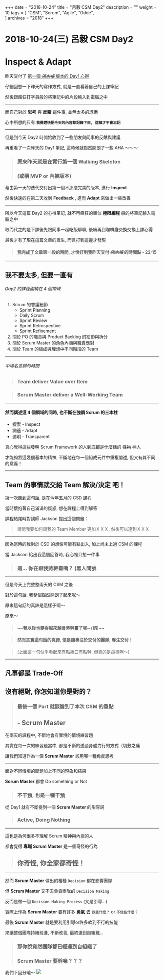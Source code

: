 +++
date = "2018-10-24"
title = "呂毅 CSM Day2"
description = ""
weight = 10
tags = [
    "CSM",
    "Scrum",
    "Agile",
    "Odde",    
]
archives = "2018"
+++
# 2018-10-24(三) 呂毅 CSM Day2

# Inspect & Adapt
昨天交付了 [第一個 ~~*流水帳*~~ 版本的 Day1 心得](https://x790116.github.io/2018/csm_day2/)

仔細回想一下昨天的寫作方式, 就是一直看著自己的上課筆記

然後跟瘋狂打字員般的將筆記中的片段輸入到電腦之中

---
而自己對於 **思考** 與 **反饋** 這件事, 並無太多的琢磨

心中所想的只有 **`我要趕快把今天的內容都記錄下來, 這樣才不會忘記`**

---

但是到今天 Day2 時開始收到了一些朋友與同事的反饋與建議

再重看了一次昨天的 Day1 筆記, 這時候就豁然開朗了一些 AHA ～～～ 

> ### 原來昨天就是在實行第一個 Walking Skeleton 
> ### (或稱 MVP or 內褲版本)

藉由第一天的迭代交付出第一個不那麼完美的版本, 進行 **Inspect**

然後快速的在第二天收到 **Feedback** , 進而 **Adapt** 來做出一些改善

---

所以今天這篇 Day2 的心得筆記, 就不再瘋狂的類似 **極限編程** 般的將筆記輸入電腦之中

取而代之的是下課後先跟同事一起吃飯聊聊, 後續再到咖啡廳交換交換上課心得


最後才有了現在這篇文章的誕生, 而且打到這邊才發現

> #### 我完成了文章第一段的時間, 才恰好到我昨天交付 ~~*流水帳*~~ 的時間點 - 22:15

---
## 我不要太多, 但要一直有

###### Day2 的課程圍繞在 4 個領域

1. Scrum 的會議細節 
   * Sprint Planning
   * Daily Scrum
   * Sprint Review 
   * Sprint Retrospective
   * Sprint Refinement
2. 關於 PO 的職責與 Product Backlog 的細節與拆分
3. 關於 Scrum Master 的角色內涵與職責應對
4. 關於 Team 的組成與理想中不同階段的 Team

---
###### 中場名言錦句時間
> ### **Team** deliver Value over Item

> ### **Scrum Master** deliver a Well-Working Team

---
#### 然而講述這 4 個領域的同時, 也不斷在強調 Scrum 的三本柱
* 探索 - Inspect
* 調適 - Adapt
* 透明 - Transparent

真心覺得這些發明 Scrum Framework 的人到底都是什麼樣的 ~~怪物~~ 神人

才能夠將這幾個基本的精神, 不斷地在每一個組成元件中重複闡述, 但又有其不同的意義！

---
## Team 的事情就交給 Team 解決/決定 吧！
第一次聽到這句話, 是在今年五月的 CSD 課程

當時懷抱著自己滿滿的疑惑, 想在課程上得到解答

課程結尾時對講師 Jackson 提出這個問題： 

> 請問我要如何讓我的 Team Member 更加ＸＸＸ, 然後可以達到ＸＸＸ

---
因為當時的我對於 CSD 的想像可能有點出入, 加上尚未上過 CSM 的課程

當 Jackson 給出我這個回答時, 我心裡只想一件事

> ### 這... 你在跟我蔣幹畫嗎？ (黑人問號

---
但是今天上完整整兩天的 CSM 之後

對於這句話, 我整個豁然開朗了起來呢～

原來這句話的真諦是這樣子啊～


原來～

> #### ~~我以後也變得越來越會蔣幹畫了呢~ (誤)~~ 

> #### 然而其實這句話的真諦, 便是讓專注於交付的團隊, 專注交付！

> (上面這一句似乎看起來有點繞口有點幹, 但真的是這樣啊～)

---
## 凡事都是 Trade-Off
## 沒有絕對, 你怎知道你是對的？

> ### 最後一個 Part 就談論到了本次 CSM 的重點 
> ## - Scrum Master

在兩天的課程中, 不斷地會有實境的情境練習題

其實在每一次的練習題當中, 都是不斷的透過身體力行的方式（切敷之痛

讓我們知道作為一個 **Scrum Master** 該用哪一種角度思考

---
面對不同情境的問題加上不同的現象和結果

**Scrum Master** 都會 Do something or Not

> ### 不干預, 也是一種干預

從 Day1 就有不斷提到一個 **Scrum Master** 的形容詞

> ### Active, Doing Nothing

---
這也是為何很多不理解 Scrum 精神與內涵的人

都會覺得 **專職 Scrum Master** 是一個奇怪的行為

> ## 你奇怪, 你全家都奇怪！

---
然而 **Scrum Master** 做出的種種 `Decision` 都在影響團隊

但 **Scrum Master** 又不去負責團隊的 `Decision Making`

反而是做一個 `Decision Making Process` (又是引導...)

實際上作為 **Scrum Master** 要有許多 **勇氣** 去 `做些什麼？`  or `不做些什麼？`

最後 **Scrum Master** 就是要利用引導or許多軟到不行的技能

來讓整個團隊持續前進, 不斷改善, 最終達到自組織...

> ### 那你說竟然團隊都已經達到自組織了
> ### **Scrum Master** 要幹嘛？？？

我們下回分曉～
![](https://i.imgur.com/x3jU0rY.jpg)
